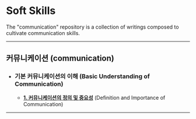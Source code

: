 # Soft Skills

The "communication" repository is a collection of writings composed to cultivate communication skills.

***

## **커뮤니케이션** (communication)

* ### **기본 커뮤니케이션의 이해** (Basic Understanding of Communication)

  * [**1. 커뮤니케이션의 정의 및 중요성**](https://github.com/HaeChan-Jeon/communication/blob/main/1_Basic_Understanding_of_Communication/1-1_%EC%BB%A4%EB%AE%A4%EB%8B%88%EC%BC%80%EC%9D%B4%EC%85%98%EC%9D%98%20%EC%A0%95%EC%9D%98%20%EB%B0%8F%20%EC%A4%91%EC%9A%94%EC%84%B1.md) (Definition and Importance of Communication)

***
